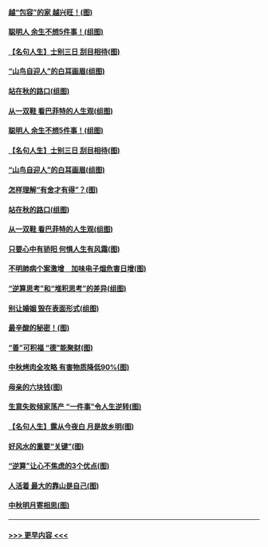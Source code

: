 #### [越“包容”的家 越兴旺！(图)](../pages/p8/907328.md?t=09152344) 
#### [聪明人 余生不想5件事！(组图)](../pages/p8/907364.md?t=09152344) 
#### [【名句人生】士别三日 刮目相待(图)](../pages/p8/906988.md?t=09152344) 
#### [“山鸟自迎人”的白耳画眉(组图)](../pages/p8/907332.md?t=09152344) 
#### [站在秋的路口(组图)](../pages/p8/906914.md?t=09152344) 
#### [从一双鞋 看巴菲特的人生观(组图)](../pages/p8/907311.md?t=09152344) 
#### [聪明人 余生不想5件事！(组图)](../pages/p8/907364.md?t=09152344) 
#### [【名句人生】士别三日 刮目相待(图)](../pages/p8/906988.md?t=09152344) 
#### [“山鸟自迎人”的白耳画眉(组图)](../pages/p8/907332.md?t=09152344) 
#### [怎样理解“有舍才有得”？(图)](../pages/p8/906872.md?t=09152344) 
#### [站在秋的路口(组图)](../pages/p8/906914.md?t=09152344) 
#### [从一双鞋 看巴菲特的人生观(组图)](../pages/p8/907311.md?t=09152344) 
#### [只要心中有骄阳 何惧人生有风霜(图)](../pages/p8/907320.md?t=09152344) 
#### [不明肺病个案激增　加味电子烟危害日增(图)](../pages/p8/907307.md?t=09152344) 
#### [“逆算思考”和“堆积思考”的差异(组图)](../pages/p8/907229.md?t=09152344) 
#### [别让婚姻 毁在表面形式(组图)](../pages/p8/907118.md?t=09152344) 
#### [最辛酸的秘密！(图)](../pages/p8/906327.md?t=09152344) 
#### [“善”可积福 “德”能聚财(图)](../pages/p8/906906.md?t=09152344) 
#### [中秋烤肉全攻略 有害物质降低90%(图)](../pages/p8/907227.md?t=09152344) 
#### [母亲的六块钱(图)](../pages/p8/907107.md?t=09152344) 
#### [生意失败倾家荡产 “一件事”令人生逆转(图)](../pages/p8/907101.md?t=09152344) 
#### [【名句人生】露从今夜白 月是故乡明(图)](../pages/p8/906558.md?t=09152344) 
#### [好风水的重要“关键”(图)](../pages/p8/907087.md?t=09152344) 
#### [“逆算”让心不焦虑的3个优点(图)](../pages/p8/907070.md?t=09152344) 
#### [人活着 最大的靠山是自己(图)](../pages/p8/906329.md?t=09152344) 
#### [中秋明月寄相思(图)](../pages/p8/906932.md?t=09152344) 

----
#### [ >>> 更早内容 <<< ](../indexes/p8-earlier.md)
